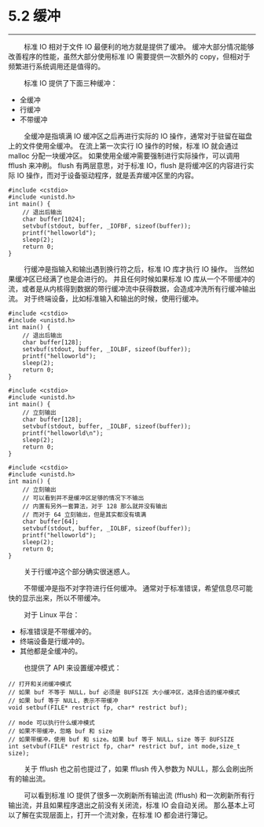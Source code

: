 # 5.2 缓冲
***

&emsp;&emsp;
标准 IO 相对于文件 IO 最便利的地方就是提供了缓冲。
缓冲大部分情况能够改善程序的性能，虽然大部分使用标准 IO 需要提供一次额外的 copy，但相对于频繁进行系统调用还是值得的。

&emsp;&emsp;
标准 IO 提供了下面三种缓冲：

+ 全缓冲
+ 行缓冲
+ 不带缓冲

&emsp;&emsp;
全缓冲是指填满 IO 缓冲区之后再进行实际的 IO 操作，通常对于驻留在磁盘上的文件使用全缓冲。
在流上第一次实行 IO 操作的时候，标准 IO 就会通过 malloc 分配一块缓冲区。
如果使用全缓冲需要强制进行实际操作，可以调用 fflush 来冲刷。
flush 有两层意思，对于标准 IO，flush 是将缓冲区的内容进行实际 IO 操作，而对于设备驱动程序，就是丢弃缓冲区里的内容。

    #include <cstdio>
    #include <unistd.h>
    int main() {
        // 退出后输出
        char buffer[1024];
        setvbuf(stdout, buffer, _IOFBF, sizeof(buffer));
        printf("helloworld");
        sleep(2);
        return 0;
    }

&emsp;&emsp;
行缓冲是指输入和输出遇到换行符之后，标准 IO 库才执行 IO 操作。
当然如果缓冲区已经满了也是会进行的。
并且任何时候如果标准 IO 库从一个不带缓冲的流，或者是从内核得到数据的带行缓冲流中获得数据，会造成冲洗所有行缓冲输出流。
对于终端设备，比如标准输入和输出的时候，使用行缓冲。

    #include <cstdio>
    #include <unistd.h>
    int main() {
        // 退出后输出
        char buffer[128];
        setvbuf(stdout, buffer, _IOLBF, sizeof(buffer));
        printf("helloworld");
        sleep(2);
        return 0;
    }
    
    #include <cstdio>
    #include <unistd.h>
    int main() {
        // 立刻输出
        char buffer[128];
        setvbuf(stdout, buffer, _IOLBF, sizeof(buffer));
        printf("helloworld\n");
        sleep(2);
        return 0;
    }
    
    #include <cstdio>
    #include <unistd.h>
    int main() {
        // 立刻输出
        // 可以看到并不是缓冲区足够的情况下不输出
        // 内置有另外一套算法，对于 128 那么就并没有输出
        // 而对于 64 立刻输出，但是其实都没有填满
        char buffer[64];
        setvbuf(stdout, buffer, _IOLBF, sizeof(buffer));
        printf("helloworld");
        sleep(2);
        return 0;
    }


&emsp;&emsp;
关于行缓冲这个部分确实很迷惑人。

&emsp;&emsp;
不带缓冲是指不对字符进行任何缓冲。
通常对于标准错误，希望信息尽可能快的显示出来，所以不带缓冲。

&emsp;&emsp;
对于 Linux 平台：

+ 标准错误是不带缓冲的。
+ 终端设备是行缓冲的。
+ 其他都是全缓冲的。

&emsp;&emsp;
也提供了 API 来设置缓冲模式：

    // 打开和关闭缓冲模式
    // 如果 buf 不等于 NULL，buf 必须是 BUFSIZE 大小缓冲区，选择合适的缓冲模式
    // 如果 buf 等于 NULL，表示不带缓冲
    void setbuf(FILE* restrict fp, char* restrict buf);
    
    // mode 可以执行什么缓冲模式
    // 如果不带缓冲，忽略 buf 和 size
    // 如果带缓冲，使用 buf 和 size。如果 buf 等于 NULL，size 等于 BUFSIZE
    int setvbuf(FILE* restrict fp, char* restrict buf, int mode,size_t size);

&emsp;&emsp;
关于 fflush 也之前也提过了，如果 fflush 传入参数为 NULL，那么会刷出所有的输出流。

&emsp;&emsp;
可以看到标准 IO 提供了很多一次刷新所有输出流 (fflush) 和一次刷新所有行输出流，并且如果程序退出之前没有关闭流，标准 IO 会自动关闭。
那么基本上可以了解在实现层面上，打开一个流对象，在标准 IO 都会进行簿记。